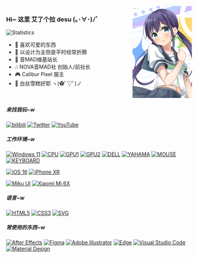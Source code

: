 <img align="right" src="https://raw.githubusercontent.com/Aira-Sakuranomiya/Aira-Sakuranomiya/main/AiraGitHubProfile.png" width="32%">

### Hi~ 这里 艾了个拉 desu (｡･∀･)ﾉﾞ

![Statistics](https://github-readme-stats.vercel.app/api?username=aira-sakuranomiya&count_private=true&show_icons=true&locale=cn&include_all_commits=true&icon_color=fb7299&title_color=fb7299&hide_border=true)


- 🌸 喜欢可爱的东西
- 🎨 以设计为主但是平时经常折腾
- 🎵 音MAD维基站长
- 🎶 NOVA音MAD社 创始人/前社长
- 🎮 Calibur Pixel 服主
- 🧦 白丝雪糕好耶 ヽ(✿ﾟ▽ﾟ)ノ

<br>

##### 来找我玩~w
[![bilibili](https://img.shields.io/badge/艾了个拉-FB7299.svg?style=for-the-badge&logo=Bilibili&logoColor=white)](https://space.bilibili.com/22807093)
[![Twitter](https://img.shields.io/twitter/follow/otomadhero?color=1DA1F2&label=%40桜ノ宮%20アイラ&logo=twitter&logoColor=white&style=for-the-badge&labelColor=1DA1F2)](https://twitter.com/otomadhero)
[![YouTube](https://img.shields.io/youtube/channel/subscribers/UCvVsWQ357LsgFwQfFh8kckg?color=ff0000&label=%E8%89%BE%E4%BA%86%E4%B8%AA%E6%8B%89&logo=YouTube&style=for-the-badge&labelColor=ff0000)](https://www.youtube.com/c/AiraSakuranomiya)


##### 工作环境~w
[![Windows 11](https://img.shields.io/badge/Windows%2011-0078D6?style=flat-square&logo=Microsoft&logoColor=white)](https://www.microsoft.com/zh-cn/software-download/windows11)
[![CPU](https://img.shields.io/badge/Ryzen%20R5%203600X-ED1C24?style=flat-square&logo=AMD&logoColor=white)](https://www.amd.com/zh-hans/products/cpu/amd-ryzen-5-3600)
[![GPU1](https://img.shields.io/badge/GeForce%20RTX%202070%20SUPER-76B900?style=flat-square&logo=NVIDIA&logoColor=white)](https://www.nvidia.cn/geforce/graphics-cards/rtx-2070-super/)
[![GPU2](https://img.shields.io/badge/Radeon%20RX%205700%20XT-ED1C24?style=flat-square&logo=AMD&logoColor=white)](https://www.amd.com/zh-hans/products/graphics/amd-radeon-rx-5700-xt)
[![DELL](https://img.shields.io/badge/P2418D%20x2-007DB8?style=flat-square&logo=DELL&logoColor=white)](https://www.dell.com/support/home/zh-cn/product-support/product/dell-p2418d-monitor/overview)
[![YAHAMA](https://img.shields.io/badge/AG03-4B1E78?style=flat-square&logo=Yamaha%20Corporation&logoColor=white)](https://www.yamaha.com.cn/products/show/1816/)
[![MOUSE](https://img.shields.io/badge/Viper%20Ultimate%20Quartz-fb7299?style=flat-square&logo=Razer&logoColor=white)](http://cn.razerzone.com/gaming-mice/razer-viper-ultimate)
[![KEYBOARD](https://img.shields.io/badge/AKKO%203108%20V2%20Tokyo-fb7299?style=flat-square)](https://www.akkogear.com/keyboards/4090.html)

[![iOS 16](https://img.shields.io/badge/16-000000?style=flat-square&logo=iOS&logoColor=ffffff)](https://www.apple.com.cn/ios/ios-16-preview/)
[![iPhone XR](https://img.shields.io/badge/iPhone%20XR-000000?style=flat-square&logo=Apple&logoColor=white)](https://support.apple.com/kb/SP781?locale=zh_CN)

[![Miku UI](https://img.shields.io/badge/Miku%20UI%20TDA-36C5BB?style=flat-square&logo=Android&logoColor=ffffff)](https://github.com/Diva-Room/DivaRelease/)
[![Xiaomi Mi 6X](https://img.shields.io/badge/Mi%206X-FF6900?style=flat-square&logo=Xiaomi&logoColor=ffffff)](https://www.mi.com/a/h/6181.html)

##### 语言~w
[![HTML5](https://img.shields.io/badge/HTML5-%23E34F26.svg?style=flat-square&logo=HTML5&logoColor=white)](https://developer.mozilla.org/zh-CN/docs/Web/HTML)
[![CSS3](https://img.shields.io/badge/CSS3-%231572B6.svg?style=flat-square&logo=CSS3&logoColor=white)](https://developer.mozilla.org/zh-CN/docs/Web/CSS)
[![SVG](https://img.shields.io/badge/SVG-%23FFB13B.svg?style=flat-square&logo=SVG&logoColor=black)](https://developer.mozilla.org/zh-CN/docs/Web/SVG)


##### 常使用的东西~w
[![After Effects](https://img.shields.io/badge/After%20Effects-9999FF.svg?style=flat-square&logo=Adobe%20After%20Effects&logoColor=white)](https://www.adobe.com/products/aftereffects.html)
[![Figma](https://img.shields.io/badge/Figma-1d1d1d.svg?style=flat-square&logo=Figma&logoColor=white)](https://www.figma.com/)
[![Adobe Illustrator](https://img.shields.io/badge/Illustrator-%23FF9A00.svg?style=flat-square&logo=adobe%20illustrator&logoColor=white)](https://www.adobe.com/products/illustrator.html)
[![Edge](https://img.shields.io/badge/Edge-0078D7?style=flat-square&logo=Microsoft-edge&logoColor=white)](https://www.microsoft.com/zh-cn/edge)
[![Visual Studio Code](https://img.shields.io/badge/Visual%20Studio%20Code-0078d7.svg?style=flat-square&logo=visual-studio-code&logoColor=white)](https://code.visualstudio.com/)
[![Material Design](https://img.shields.io/badge/Material%20Design-757575.svg?style=flat-square&logo=material-design&logoColor=white)](https://material.io/)

<!--
**Aira-Sakuranomiya/Aira-Sakuranomiya** is a ✨ _special_ ✨ repository because its `README.md` (this file) appears on your GitHub profile.

Here are some ideas to get you started:

- 🔭 I’m currently working on ...
- 🌱 I’m currently learning ...
- 👯 I’m looking to collaborate on ...
- 🤔 I’m looking for help with ...
- 💬 Ask me about ...
- 📫 How to reach me: ...
- 😄 Pronouns: ...
- ⚡ Fun fact: ...
-->

